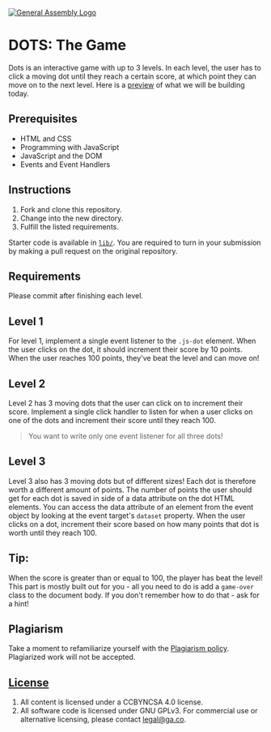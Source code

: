 [![General Assembly Logo](https://camo.githubusercontent.com/1a91b05b8f4d44b5bbfb83abac2b0996d8e26c92/687474703a2f2f692e696d6775722e636f6d2f6b6538555354712e706e67)](https://generalassemb.ly/education/web-development-immersive)

# DOTS: The Game

Dots is an interactive game with up to 3 levels. In each level, the user has to
click a moving dot until they reach a certain score, at which point they can
move on to the next level. Here is a [preview](https://pages.git.generalassemb.ly/esin87/dots-demo/) of what we will be building today. 

## Prerequisites

- HTML and CSS
- Programming with JavaScript
- JavaScript and the DOM
- Events and Event Handlers

## Instructions

1. Fork and clone this repository.
1. Change into the new directory.
1. Fulfill the listed requirements.

Starter code is available in [`lib/`](lib/). You are required to turn in your
submission by making a pull request on the original repository.

## Requirements

Please commit after finishing each level.

## Level 1

For level 1, implement a single event listener to the `.js-dot` element. When
the user clicks on the dot, it should increment their score by 10 points. When
the user reaches 100 points, they've beat the level and can move on!

## Level 2

Level 2 has 3 moving dots that the user can click on to increment their score.
Implement a single click handler to listen for when a user clicks on one of the
dots and increment their score until they reach 100.

> You want to write only one event listener for all three dots!

## Level 3

Level 3 also has 3 moving dots but of different sizes! Each dot is therefore
worth a different amount of points. The number of points the user should get for
each dot is saved in side of a data attribute on the dot HTML elements. You
can access the data attribute of an element from the event object by looking at
the event target's `dataset` property. When the user clicks on a dot, increment
their score based on how many points that dot is worth until they reach 100.

## Tip:

When the score is greater than or equal to 100, the player has beat the level!
This part is mostly built out for you - all you need to do is add a `game-over`
class to the document body. If you don't remember how to do that - ask for
a hint!

## Plagiarism

Take a moment to refamiliarize yourself with the [Plagiarism policy](https://git.generalassemb.ly/DC-WDI/Administrative/blob/master/plagiarism.md). Plagiarized work will not be accepted.

## [License](LICENSE)

1.  All content is licensed under a CC­BY­NC­SA 4.0 license.
1.  All software code is licensed under GNU GPLv3. For commercial use or
    alternative licensing, please contact legal@ga.co.
